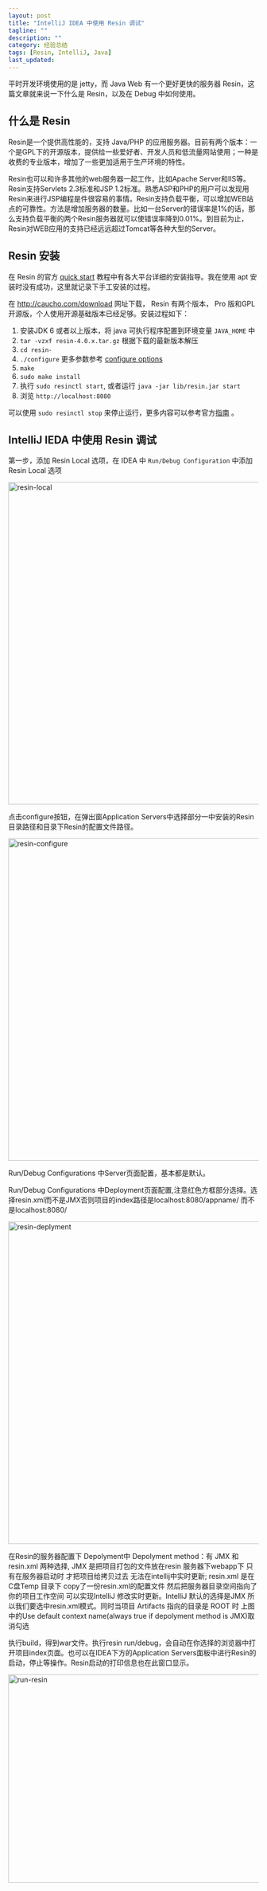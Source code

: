 ```yaml
---
layout: post
title: "IntelliJ IDEA 中使用 Resin 调试"
tagline: ""
description: ""
category: 经验总结
tags: [Resin, IntelliJ, Java]
last_updated: 
---
```


平时开发环境使用的是 jetty，而 Java Web 有一个更好更快的服务器 Resin，这篇文章就来说一下什么是 Resin，以及在 Debug 中如何使用。

## 什么是 Resin
Resin是一个提供高性能的，支持 Java/PHP 的应用服务器。目前有两个版本：一个是GPL下的开源版本，提供给一些爱好者、开发人员和低流量网站使用；一种是收费的专业版本，增加了一些更加适用于生产环境的特性。

Resin也可以和许多其他的web服务器一起工作，比如Apache Server和IIS等。Resin支持Servlets 2.3标准和JSP 1.2标准。熟悉ASP和PHP的用户可以发现用Resin来进行JSP编程是件很容易的事情。Resin支持负载平衡，可以增加WEB站点的可靠性。方法是增加服务器的数量。比如一台Server的错误率是1%的话，那么支持负载平衡的两个Resin服务器就可以使错误率降到0.01%。到目前为止，Resin对WEB应用的支持已经远远超过Tomcat等各种大型的Server。


## Resin 安装

在 Resin 的官方 [quick start](http://www.caucho.com/resin-4.0/admin/starting-resin.xtp) 教程中有各大平台详细的安装指导。我在使用 apt 安装时没有成功，这里就记录下手工安装的过程。

在 <http://caucho.com/download> 网址下载， Resin 有两个版本， Pro 版和GPL开源版，个人使用开源基础版本已经足够。安装过程如下：

1. 安装JDK 6 或者以上版本，将 java 可执行程序配置到环境变量 `JAVA_HOME` 中
2. `tar -vzxf resin-4.0.x.tar.gz` 根据下载的最新版本解压
3. `cd resin-`
4. `./configure` 更多参数参考 [configure options](http://www.caucho.com/resin-4.0/admin/starting-resin-command-line.xtp)
5. `make`
6. `sudo make install`
7. 执行 `sudo resinctl start`, 或者运行  `java -jar lib/resin.jar start`
8. 浏览 `http://localhost:8080`

可以使用 `sudo resinctl stop` 来停止运行，更多内容可以参考官方[指南](http://www.caucho.com/resin-4.0/admin/starting-resin.xtp) 。

## IntelliJ IEDA 中使用 Resin 调试

第一步，添加 Resin Local 选项，在 IDEA 中 `Run/Debug Configuration` 中添加 Resin Local 选项

<a data-flickr-embed="true"  href="https://www.flickr.com/gp/einverne/7P7xz7" title="resin-local"><img src="https://farm5.staticflickr.com/4402/36509373043_a97ff426ae_b.jpg" width="1024" height="648" alt="resin-local"></a><script async src="//embedr.flickr.com/assets/client-code.js" charset="utf-8"></script>

点击configure按钮，在弹出窗Application Servers中选择部分一中安装的Resin目录路径和目录下Resin的配置文件路径。

<a data-flickr-embed="true"  href="https://www.flickr.com/gp/einverne/0Pck0B" title="resin-configure"><img src="https://farm5.staticflickr.com/4334/37323134305_02c7d6687c_b.jpg" width="1024" height="648" alt="resin-configure"></a><script async src="//embedr.flickr.com/assets/client-code.js" charset="utf-8"></script>


Run/Debug Configurations 中Server页面配置，基本都是默认。

Run/Debug Configurations 中Deployment页面配置,注意红色方框部分选择。选择resin.xml而不是JMX否则项目的index路径是localhost:8080/appname/ 而不是localhost:8080/

<a data-flickr-embed="true"  href="https://www.flickr.com/gp/einverne/nF28t0" title="resin-deplyment"><img src="https://farm5.staticflickr.com/4414/36509372513_6bdaccf9b9_b.jpg" width="1024" height="648" alt="resin-deplyment"></a><script async src="//embedr.flickr.com/assets/client-code.js" charset="utf-8"></script>

在Resin的服务器配置下 Depolyment中 Depolyment method：有 JMX 和resin.xml 两种选择, JMX 是把项目打包的文件放在resin 服务器下webapp下 只有在服务器启动时 才把项目给拷贝过去 无法在intellij中实时更新; resin.xml 是在C盘Temp 目录下 copy了一份resin.xml的配置文件 然后把服务器目录空间指向了你的项目工作空间  可以实现IntelliJ 修改实时更新。IntelliJ 默认的选择是JMX 所以我们要选中resin.xml模式。同时当项目 Artifacts 指向的目录是 ROOT 时 上图中的Use default context name(always true if depolyment method is JMX)取消勾选

执行build，得到war文件。执行resin run/debug，会自动在你选择的浏览器中打开项目index页面。也可以在IDEA下方的Application Servers面板中进行Resin的启动，停止等操作。Resin启动的打印信息也在此窗口显示。

<a data-flickr-embed="true"  href="https://www.flickr.com/gp/einverne/7027Hm" title="run-resin"><img src="https://farm5.staticflickr.com/4426/37323133865_6f9e05e8e9_b.jpg" width="1024" height="419" alt="run-resin"></a><script async src="//embedr.flickr.com/assets/client-code.js" charset="utf-8"></script>


